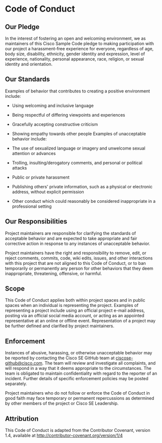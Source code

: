 # Code of Conduct
## Our Pledge
In the interest of fostering an open and welcoming environment, we as maintainers of this Cisco Sample Code pledge to making participation with our project a harassment-free experience for everyone, regardless of age, body size, disability, ethnicity, gender identity and expression, level of experience, nationality, personal appearance, race, religion, or sexual identity and orientation.

## Our Standards
Examples of behavior that contributes to creating a positive environment include:

* Using welcoming and inclusive language
* Being respectful of differing viewpoints and experiences
* Gracefully accepting constructive criticism
* Showing empathy towards other people
Examples of unacceptable behavior include:

* The use of sexualized language or imagery and unwelcome sexual attention or advances
* Trolling, insulting/derogatory comments, and personal or political attacks
* Public or private harassment
* Publishing others' private information, such as a physical or electronic address, without explicit permission
* Other conduct which could reasonably be considered inappropriate in a professional setting

## Our Responsibilities
Project maintainers are responsible for clarifying the standards of acceptable behavior and are expected to take appropriate and fair corrective action in response to any instances of unacceptable behavior.

Project maintainers have the right and responsibility to remove, edit, or reject comments, commits, code, wiki edits, issues, and other interactions with this project that are not aligned to this Code of Conduct, or to ban temporarily or permanently any person for other behaviors that they deem inappropriate, threatening, offensive, or harmful.

## Scope
This Code of Conduct applies both within project spaces and in public spaces when an individual is representing the project. Examples of representing a project include using an official project e-mail address, posting via an official social media account, or acting as an appointed representative at an online or offline event. Representation of a project may be further defined and clarified by project maintainers.

## Enforcement
Instances of abusive, harassing, or otherwise unacceptable behavior may be reported by contacting the Cisco SE GitHub team at ciscose-github@cisco.com. The team will review and investigate all complaints, and will respond in a way that it deems appropriate to the circumstances. The team is obligated to maintain confidentiality with regard to the reporter of an incident. Further details of specific enforcement policies may be posted separately.

Project maintainers who do not follow or enforce the Code of Conduct in good faith may face temporary or permanent repercussions as determined by other members of the project or Cisco SE Leadership.

## Attribution
This Code of Conduct is adapted from the Contributor Covenant, version 1.4, available at http://contributor-covenant.org/version/1/4